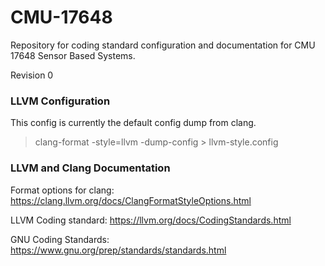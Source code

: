 # CMU-17648
Repository for coding standard configuration and documentation for CMU 17648 Sensor Based Systems.

Revision 0

### LLVM Configuration ###
This config is currently the default config dump from clang.

> clang-format -style=llvm -dump-config > llvm-style.config

### LLVM and Clang Documentation ###
Format options for clang:
https://clang.llvm.org/docs/ClangFormatStyleOptions.html

LLVM Coding standard:
https://llvm.org/docs/CodingStandards.html

GNU Coding Standards:
https://www.gnu.org/prep/standards/standards.html

